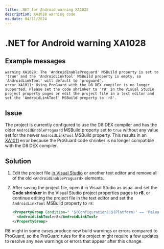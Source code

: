 ```yaml
---
title: .NET for Android warning XA1028
description: XA1028 warning code
ms.date: 04/11/2024
---
```

# .NET for Android warning XA1028

## Example messages

```
warning XA1028: The 'AndroidEnableProguard' MSBuild property is set to 'true' and the 'AndroidLinkTool' MSBuild property is empty, so 'AndroidLinkTool' will default to 'proguard'.
error XA1011: Using ProGuard with the D8 DEX compiler is no longer supported. Please set the code shrinker to 'r8' in the Visual Studio project property pages or edit the project file in a text editor and set the 'AndroidLinkTool' MSBuild property to 'r8'.
```

## Issue

The project is currently configured to use the D8 DEX compiler and has the older
`AndroidEnableProguard` MSBuild property set to `true` without any value set for
the newer `AndroidLinkTool` MSBuild property.  This results in an
[XA1011](xa1011.md) error because the ProGuard code shrinker is no longer
compatible with the D8 DEX compiler.

## Solution

1. Edit the project file [in Visual Studio][edit-project-files] or another text
   editor and remove all of the old `<AndroidEnableProguard>` elements.

2. After saving the project file, open it in Visual Studio as usual and set the
   **Code shrinker** in the Visual Studio project properties pages to **r8**, or
   continue editing the project file in the text editor and set the
   `AndroidLinkTool` MSBuild property to `r8`:

   ```xml
   <PropertyGroup Condition=" '$(Configuration)|$(Platform)' == 'Release|AnyCPU' ">
     <AndroidLinkTool>r8</AndroidLinkTool>
   </PropertyGroup>
   ```

R8 might in some cases produce new build warnings or errors compared to
ProGuard, so the ProGuard rules for the project might require a few updates to
resolve any new warnings or errors that appear after this change.

[edit-project-files]: /visualstudio/msbuild/visual-studio-integration-msbuild#edit-project-files-in-visual-studio
